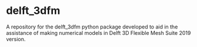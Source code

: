 # delft_3dfm
A repository for the delft_3dfm python package developed to aid in the assistance of making numerical models in Delft 3D Flexible Mesh Suite 2019 version. 
